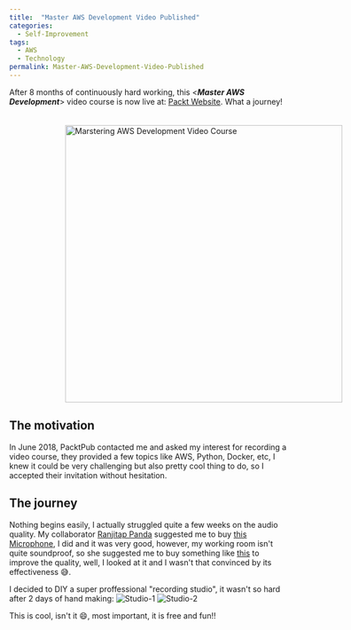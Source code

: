 ```yaml
---
title:  "Master AWS Development Video Published"
categories: 
  - Self-Improvement
tags:
  - AWS
  - Technology
permalink: Master-AWS-Development-Video-Published
---
```


After 8 months of continuously hard working, this \<**_Master AWS Development_**\> video course is now live at: <a href="https://www.packtpub.com/virtualization-and-cloud/mastering-aws-development-video" target="_blank">Packt Website</a>.  What a journey!

<a href="https://www.packtpub.com/virtualization-and-cloud/mastering-aws-development-video" target="_blank">
	<img style="width: 500px;margin: 20px 0 0 20%;" src="https://www.packtpub.com/sites/default/files/bookretailers/V11847_LOw.png" alt="Marstering AWS Development Video Course">
</a>

## The motivation

In June 2018, PacktPub contacted me and asked my interest for recording a video course, they provided a few topics like AWS, Python, Docker, etc, I knew it could be very challenging but also pretty cool thing to do, so I accepted their invitation without hesitation.

## The journey
Nothing begins easily, I actually struggled quite a few weeks on the audio quality.  My collaborator [Ranjitap Panda](https://www.linkedin.com/in/ranjita-panda-85737b12b/) suggested me to buy [this Microphone](https://www.amazon.com/Blue-Snowball-Microphone-Brushed-Aluminum/dp/B002OO333Q/ref=sr_1_7?crid=MFDYMJ898LW7&keywords=blue+microphone&qid=1558027821&s=gateway&sprefix=blue+micro%2Caps%2C197&sr=8-7), I did and it was very good, however, my working room isn't quite soundproof, so she suggested me to buy something like [this](https://express.google.com/u/0/product/14999533088633590141_483183884403381036_5916206?utm_source=google_shopping&utm_medium=tu_prop&utm_content=eid-lsjeuxoeqt&gtim=CPCPwdrs3baPKhD67br-_fi4isQBGPCz2hkiA1VTRCiQ-cHnBTCujOkC&utm_campaign=5916206&gclid=CjwKCAjwlPTmBRBoEiwAHqpvhR80piK0OZcxPrMsLaqS39LvCaCDl9RBX4S9SwsibW1LTSZKIm6B1hoCpr8QAvD_BwE) to improve the quality, well, I looked at it and I wasn't that convinced by its effectiveness :sweat_smile:.

I decided to DIY a super proffessional "recording studio", it wasn't so hard after 2 days of hand making:
![Studio-1]({{site.url}}/Image/Studio-1.jpg "Studio-1")
![Studio-2]({{site.url}}/Image/Studio-2.jpg "Studio-2")

This is cool, isn't it :smile:, most important, it is free and fun!!

